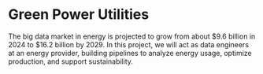 # Green Power Utilities
The big data market in energy is projected to grow from about $9.6 billion in 2024 to $16.2 billion by 2029. In this project, we will act as data engineers at an energy provider, building pipelines to analyze energy usage, optimize production, and support sustainability.
